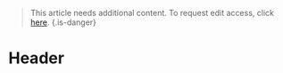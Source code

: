 <!-- TITLE: Public Health -->
> This article needs additional content. To request edit access, click [here](/request-edit-access).
{.is-danger}
# Header